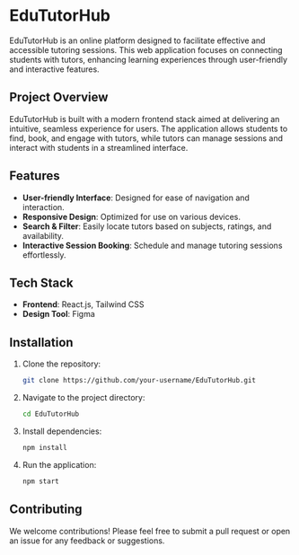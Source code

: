 
# EduTutorHub

EduTutorHub is an online platform designed to facilitate effective and accessible tutoring sessions. This web application focuses on connecting students with tutors, enhancing learning experiences through user-friendly and interactive features.

## Project Overview

EduTutorHub is built with a modern frontend stack aimed at delivering an intuitive, seamless experience for users. The application allows students to find, book, and engage with tutors, while tutors can manage sessions and interact with students in a streamlined interface.

## Features

- **User-friendly Interface**: Designed for ease of navigation and interaction.
- **Responsive Design**: Optimized for use on various devices.
- **Search & Filter**: Easily locate tutors based on subjects, ratings, and availability.
- **Interactive Session Booking**: Schedule and manage tutoring sessions effortlessly.

## Tech Stack

- **Frontend**: React.js, Tailwind CSS
- **Design Tool**: Figma

## Installation

1. Clone the repository:
   ```bash
   git clone https://github.com/your-username/EduTutorHub.git
   ```
2. Navigate to the project directory:
   ```bash
   cd EduTutorHub
   ```
3. Install dependencies:
   ```bash
   npm install
   ```
4. Run the application:
   ```bash
   npm start
   ```

## Contributing

We welcome contributions! Please feel free to submit a pull request or open an issue for any feedback or suggestions.

